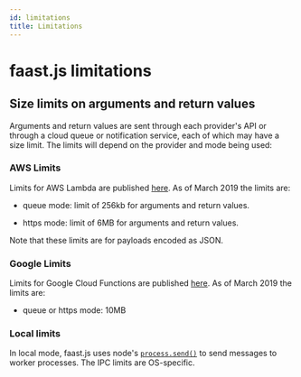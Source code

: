 ```yaml
---
id: limitations
title: Limitations
---
```


# faast.js limitations

## Size limits on arguments and return values

Arguments and return values are sent through each provider's API or through a cloud queue or notification service, each of which may have a size limit. The limits will depend on the provider and mode being used:

### AWS Limits

Limits for AWS Lambda are published [here](https://docs.aws.amazon.com/lambda/latest/dg/limits.html). As of March 2019 the limits are:

- queue mode: limit of 256kb for arguments and return values.

- https mode: limit of 6MB for arguments and return values.

Note that these limits are for payloads encoded as JSON.

### Google Limits

Limits for Google Cloud Functions are published [here](https://cloud.google.com/functions/quotas). As of March 2019 the limits are:

- queue or https mode: 10MB

### Local limits

In local mode, faast.js uses node's [`process.send()`](https://nodejs.org/api/process.html#process_process_send_message_sendhandle_options_callback) to send messages to worker processes. The IPC limits are OS-specific.
